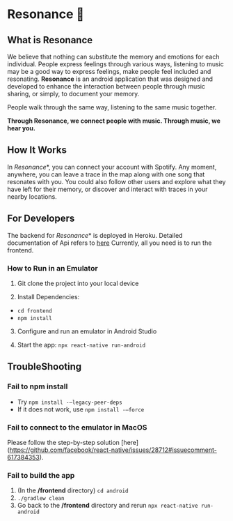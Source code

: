 # Resonance 🎵

## What is Resonance 
We believe that nothing can substitute the memory and emotions for each individual. People express feelings through various ways, listening to music may be a good way to express feelings, make people feel included and resonating. **Resonance** is an android application that was designed and developed to enhance the interaction between people through music sharing, or simply, to document your memory. 

People walk through the same way, listening to the same music together. 

**Through Resonance, we connect people with music. Through music, we hear you.**


## How It Works 

In *Resonance**, you can connect your account with Spotify. Any moment, anywhere, you can leave a trace in the map along with one song that resonates with you. You could also follow other users and explore what they have left for their memory, or discover and interact with traces in your nearby locations. 

## For Developers 
The backend for *Resonance** is deployed in Heroku. Detailed documentation of Api refers to [here](https://github.com/yongk1/resonance-backend) Currently, all you need is to run the frontend. 

### How to Run in an Emulator 

1. Git clone the project into your local device


2. Install Dependencies: 
-  `cd frontend`
- `npm install`

3. Configure and run an emulator in Android Studio


4. Start the app: `npx react-native run-android` 

## TroubleShooting 

### Fail to npm install 

 -  Try  `npm install -—legacy-peer-deps`
 -  If it does not work, use  `npm install -—force`
    
    
### Fail to connect to the emulator in MacOS 

Please follow the step-by-step solution [here] (https://github.com/facebook/react-native/issues/28712#issuecomment-617384353).

### Fail to build the app 

1. (In the **/frontend** directory) `cd android` 
2.  `./gradlew clean`
3.  Go back to the **/frontend** directory and rerun `npx react-native run-android` 
  
    
    
    
    
    
    
    
